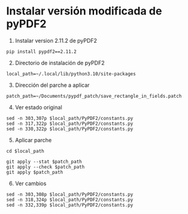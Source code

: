 # Instalar versión modificada de pyPDF2

1. Instalar version 2.11.2 de pyPDF2

```
pip install pypdf2==2.11.2
```

2. Directorio de instalación de pyPDF2 

```
local_path=~/.local/lib/python3.10/site-packages
```

3. Dirección del parche a aplicar

```
patch_path=~/Documents/pypdf_patch/save_rectangle_in_fields.patch
```

4. Ver estado original

```
sed -n 303,307p $local_path/PyPDF2/constants.py
sed -n 317,322p $local_path/PyPDF2/constants.py
sed -n 330,322p $local_path/PyPDF2/constants.py
```

5. Aplicar parche

```
cd $local_path

git apply --stat $patch_path
git apply --check $patch_path
git apply $patch_path
```

6. Ver cambios

```
sed -n 303,308p $local_path/PyPDF2/constants.py
sed -n 318,324p $local_path/PyPDF2/constants.py
sed -n 332,339p $local_path/PyPDF2/constants.py
```
